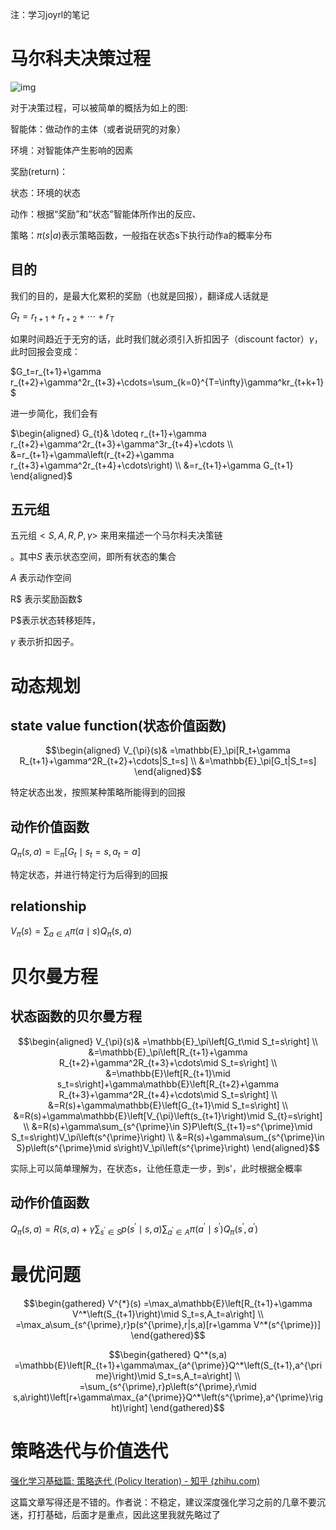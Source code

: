 注：学习joyrl的笔记

# 马尔科夫决策过程

![img](https://johnjim0816.com/joyrl-book/figs/ch2/interaction_mdp.png)

对于决策过程，可以被简单的概括为如上的图:

智能体：做动作的主体（或者说研究的对象）

环境：对智能体产生影响的因素

奖励(return)：

状态：环境的状态

动作：根据“奖励”和“状态”智能体所作出的反应、

策略：$\pi(s|a)$表示策略函数，一般指在状态s下执行动作a的概率分布

## 目的

我们的目的，是最大化累积的奖励（也就是回报），翻译成人话就是

$G_t=r_{t+1}+r_{t+2}+\cdots+r_T$

如果时间趋近于无穷的话，此时我们就必须引入折扣因子（discount factor）$\gamma$，此时回报会变成：

$G_t=r_{t+1}+\gamma r_{t+2}+\gamma^2r_{t+3}+\cdots=\sum_{k=0}^{T=\infty}\gamma^kr_{t+k+1}$

进一步简化，我们会有

$\begin{aligned}
G_{t}& \doteq r_{t+1}+\gamma r_{t+2}+\gamma^2r_{t+3}+\gamma^3r_{t+4}+\cdots   \\
&=r_{t+1}+\gamma\left(r_{t+2}+\gamma r_{t+3}+\gamma^2r_{t+4}+\cdots\right) \\
&=r_{t+1}+\gamma G_{t+1}
\end{aligned}$

## 五元组

五元组$<S,A,R,P,\gamma>$ 来用来描述一个马尔科夫决策链

。其中$S$ 表示状态空间，即所有状态的集合

$A$ 表示动作空间

R$ 表示奖励函数$

P$表示状态转移矩阵，

$\gamma$ 表示折扣因子。

# 动态规划

## state value function(状态价值函数)

$$\begin{aligned}
V_{\pi}(s)& =\mathbb{E}_\pi[R_t+\gamma R_{t+1}+\gamma^2R_{t+2}+\cdots|S_t=s]  \\
&=\mathbb{E}_\pi[G_t|S_t=s]
\end{aligned}$$

特定状态出发，按照某种策略所能得到的回报

## 动作价值函数

$Q_\pi(s,a)=\mathbb{E}_\pi\left[G_t\mid s_t=s,a_t=a\right]$

特定状态，并进行特定行为后得到的回报

## relationship

$V_\pi(s)=\sum_{a\in A}\pi(a\mid s)Q_\pi(s,a)$

# 贝尔曼方程

## 状态函数的贝尔曼方程

$$\begin{aligned}
V_{\pi}(s)& =\mathbb{E}_\pi\left[G_t\mid S_t=s\right]  \\
&=\mathbb{E}_\pi\left[R_{t+1}+\gamma R_{t+2}+\gamma^2R_{t+3}+\cdots\mid S_t=s\right] \\
&=\mathbb{E}\left[R_{t+1}\mid s_t=s\right]+\gamma\mathbb{E}\left[R_{t+2}+\gamma R_{t+3}+\gamma^2R_{t+4}+\cdots\mid S_t=s\right] \\
&=R(s)+\gamma\mathbb{E}\left[G_{t+1}\mid S_t=s\right] \\
&=R(s)+\gamma\mathbb{E}\left[V_{\pi}\left(s_{t+1}\right)\mid S_{t}=s\right] \\
&=R(s)+\gamma\sum_{s^{\prime}\in S}P\left(S_{t+1}=s^{\prime}\mid S_t=s\right)V_\pi\left(s^{\prime}\right) \\
&=R(s)+\gamma\sum_{s^{\prime}\in S}p\left(s^{\prime}\mid s\right)V_\pi\left(s^{\prime}\right)
\end{aligned}$$

实际上可以简单理解为，在状态s，让他任意走一步，到s'，此时根据全概率

## 动作价值函数

$Q_\pi(s,a)=R(s,a)+\gamma\sum_{s^{\prime}\in S}p\left(s^{\prime}\mid s,a\right)\sum_{a^{\prime}\in A}\pi\left(a^{\prime}\mid s^{\prime}\right)Q_\pi\left(s^{\prime},a^{\prime}\right)$

# 最优问题

$$\begin{gathered}
V^{*}(s) =\max_a\mathbb{E}\left[R_{t+1}+\gamma V^*\left(S_{t+1}\right)\mid S_t=s,A_t=a\right] \\
=\max_a\sum_{s^{\prime},r}p(s^{\prime},r|s,a)[r+\gamma V^*(s^{\prime})] 
\end{gathered}$$

$$\begin{gathered}
Q^*(s,a) =\mathbb{E}\left[R_{t+1}+\gamma\max_{a^{\prime}}Q^*\left(S_{t+1},a^{\prime}\right)\mid S_t=s,A_t=a\right] \\
=\sum_{s^{\prime},r}p\left(s^{\prime},r\mid s,a\right)\left[r+\gamma\max_{a^{\prime}}Q^*\left(s^{\prime},a^{\prime}\right)\right] 
\end{gathered}$$

# 策略迭代与价值迭代

[强化学习基础篇: 策略迭代 (Policy Iteration) - 知乎 (zhihu.com)](https://zhuanlan.zhihu.com/p/34006925)

这篇文章写得还是不错的。作者说：不稳定，建议深度强化学习之前的几章不要沉迷，打打基础，后面才是重点，因此这里我就先略过了